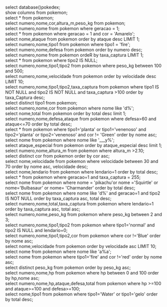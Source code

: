 select database()pokedex; <br>
show columns from pokemon;<br>
select * from pokemon;<br>
select numero,nome,cor,altura_m,peso_kg from pokemon;<br>
select numero,nome from pokemon where geracao = 1;<br>
select * from pokemon where geracao = 1 and cor = 'Amarelo';<br>
select nome,ataque from pokemon order by ataque desc LIMIT 1;<br>
select numero,nome,tipo1 from pokemon where tipo1 = 'fire';<br>
select numero,nome,defesa from pokemon order by numero desc;<br>
select numero,nome from pokemon ordeR by taxa_captura LIMIT 1;<br>
select * from pokemon where tipo2 IS NULL;<br>
select numero,nome,tipo1,tipo2 from pokemon where peso_kg between 100 and 500;<br>
select numero,nome,velocidade from pokemon order by  velocidade desc LIMIT 10;<br>
select numero,nome,tipo1,tipo2,taxa_captura from pokemon where tipo1 IS NOT NULL and tipo2 IS NOT NULL and taxa_captura >100 order by taxa_Captura desc;<br>
select distinct tipo1 from pokemon;<br>
select numero,nome,cor from pokemon where nome like 'd%';<br>
select nome,total from pokemon order by total desc limit 1;<br>
select numero,nome,defesa,ataque from pokemon where defesa>60 and ataque<=70 order by total desc;<br>
select * from pokemon where tipo1='planta' or tipo1='venenoso' and tipo2='planta' or tipo2='venenoso' and cor != 'Green' order by nome asc;<br>
select nome from pokemon where nome like '___y%';<br>
select ataque_especial from pokemon order by ataque_especial desc limit 1;<br>
select numero,nome,altura_m from pokemon where altura_m >2.10;<br>
select distinct cor from pokemon  order by cor asc;<br>
select nome,velocidade from pokemon where velocidade between 30 and 70 order by nome asc, velocidade desc;<br>
select nome,lendario from pokemon where lendario=1 order by total desc;<br>
select * from pokemon where geracao=1 and taxa_captura = 255;<br>
select nome from pokemon where nome = 'pikachu'or nome ='Squirtle' or nome='Bulbasaur' or nome= 'Charmander' order by total desc;<br>
select nome from pokemon where nome like 'd%' and geracao=1 and tipo2 IS NOT NULL order by taxa_captura asc, total desc;<br>
select numero,nome,total,taxa_captura from pokemon where lendario=1 order by taxa_captura asc, total asc;<br>
select numero,nome,peso_kg from pokemon where peso_kg between 2 and 3; <br>
select numero,nome,tipo1,tipo2 from pokemon where tipo1='normal' and tipo2 IS NULL and lendario=0;<br>
select numero,nome,tipo1,tipo2,cor from pokemon where cor !='Blue' order by nome asc;<br>
select nome,velocidade from pokemon order by velocidade asc LIMIT 10;<br>
select nome from pokemon where nome like 'a%a';<br>
select nome from pokemon where tipo1='fire' and cor !='red' order by nome asc;<br>
select distinct peso_kg from pokemon order by peso_kg asc;<br>
select numero,nome,hp from pokemon where hp between 0 and 100 order by hp,nome asc;<br>
select numero,nome,hp,ataque,defesa,total from pokemon where hp >=100 and ataque>=100 and defesa>=100; <br>
select nome,tipo1 from pokemon where tipo1='Water' or tipo1='gelo' order by total desc;<br>
